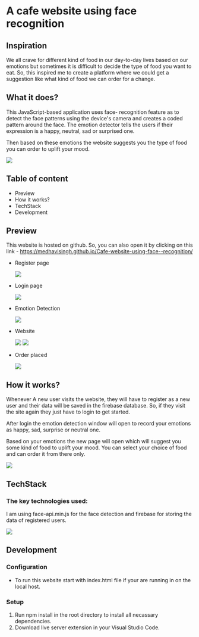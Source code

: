 # A cafe website using face recognition

## Inspiration
We all crave for different kind of food in our day-to-day lives based on our emotions but sometimes it is difficult to decide the type of food you want to eat. So, this inspired me to create a platform where we could get a suggestion like what kind of food we can order for a change.  


## What it does?
This JavaScript-based application uses face- recognition feature as to detect the face patterns using the device's camera and creates a coded pattern around the face. The emotion detector tells the users if their expression is a happy, neutral, sad or surprised one.

Then based on these emotions the website suggests you the type of food you can order to uplift your mood.


<img src="image/logo.webp">

## Table of content

* Preview
* How it works?
* TechStack
* Development

## Preview

This website is hosted on github. So, you can also open it by clicking on this link - https://medhavisingh.github.io/Cafe-website-using-face--recognition/

* Register page

  <img src="image/registered.png">
* Login page 
  
  <img src="image/llogin.png">
* Emotion Detection
  
  <img src="image/emotiond.png">
* Website
  
  <img src="image/nweb1.png">

  <img src="image/nweb2.png">

* Order placed
  
  <img src="image/porder.png">

## How it works?

Whenever A new user visits the website, they will have to register as a new user and their data will be saved in the firebase database. So, if they visit the site again they just have to login to get started. 

After login the emotion detection window will open to record your emotions as happy, sad, surprise or neutral one. 

Based on your emotions the new page will open which will suggest you some kind of food to uplift your mood. You can select your choice of food and can order it from there only.

<img src="image/flowchart.png">

## TechStack

### The key technologies used:
I am using face-api.min.js for the face detection and firebase for storing the data of registered users.

<img src="image/tech.png">

## Development

### Configuration

* To run this website start with index.html file if your are running in on the local host.
  
### Setup
1. Run npm install in the root directory to install all necassary dependencies.
2. Download live server extension in your Visual Studio Code.